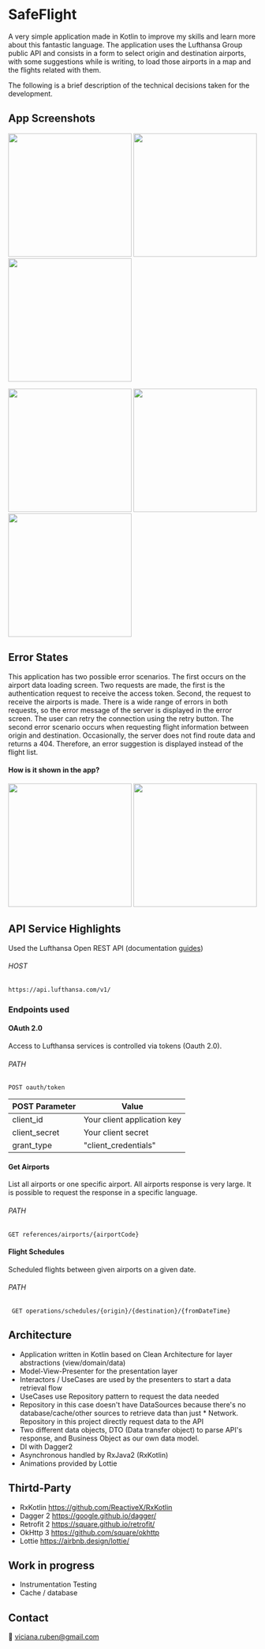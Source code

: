 # SafeFlight

A very simple application made in Kotlin to improve my skills and learn more about this fantastic language. The application uses the Lufthansa Group public API and consists in a form to select origin and destination airports, with some suggestions while is writing, to load those airports in a map and the flights related with them.

The following is a brief description of the technical decisions taken for the development.

## App Screenshots

<img src="https://i.imgur.com/NvmTn62.png" width="250">  <img src="https://i.imgur.com/6zkPN5M.png" width="250">  <img src="https://i.imgur.com/Wi2wM9Y.png" width="250">  

<img src="https://i.imgur.com/Fcnsw4b.png" width="250">  <img src="https://i.imgur.com/19UDovJ.png" width="250">  <img src="https://i.imgur.com/51xqhmf.png" width="250"> 

## Error States

This application has two possible error scenarios. The first occurs on the airport data loading screen. Two requests are made, the first is the authentication request to receive the access token. Second, the request to receive the airports is made. There is a wide range of errors in both requests, so the error message of the server is displayed in the error screen. The user can retry the connection using the retry button. The second error scenario occurs when requesting flight information between origin and destination. Occasionally, the server does not find route data and returns a 404. Therefore, an error suggestion is displayed instead of the flight list.

#### How is it shown in the app?

<img src="https://i.imgur.com/zPzt8tL.png" width="250">  <img src="https://i.imgur.com/x70qxD3.png" width="250">

## API Service Highlights

Used the Lufthansa Open REST API (documentation <a href="https://developer.lufthansa.com/docs">guides</a>)

###### HOST 
    https://api.lufthansa.com/v1/

### Endpoints used
#### OAuth 2.0
Access to Lufthansa services is controlled via tokens (Oauth 2.0).

###### PATH
    POST oauth/token
    
  | POST Parameter  | Value |
  | ------------- | ------------- |
  | client_id  | Your client application key  |
  | client_secret  | Your client secret  |
  | grant_type | "client_credentials" |

    
#### Get Airports
List all airports or one specific airport. All airports response is very large. It is possible to request the response in a specific language. 

###### PATH
    GET references/airports/{airportCode}
    
    
#### Flight Schedules
Scheduled flights between given airports on a given date.

###### PATH
     GET operations/schedules/{origin}/{destination}/{fromDateTime}


## Architecture

* Application written in Kotlin based on Clean Architecture for layer abstractions (view/domain/data)
* Model-View-Presenter for the presentation layer
* Interactors / UseCases are used by the presenters to start a data retrieval flow
* UseCases use Repository pattern to request the data needed
* Repository in this case doesn't have DataSources because there's no database/cache/other sources to retrieve data than just * Network. Repository in this project directly request data to the API
* Two different data objects, DTO (Data transfer object) to parse API's response, and Business Object as our own data model.
* DI with Dagger2
* Asynchronous handled by RxJava2 (RxKotlin)
* Animations provided by Lottie 


## Thirtd-Party

* RxKotlin https://github.com/ReactiveX/RxKotlin
* Dagger 2 https://google.github.io/dagger/
* Retrofit 2 https://square.github.io/retrofit/
* OkHttp 3 https://github.com/square/okhttp
* Lottie https://airbnb.design/lottie/

## Work in progress

* Instrumentation Testing
* Cache / database

## Contact

:email: viciana.ruben@gmail.com 

